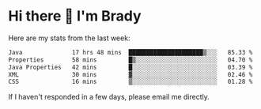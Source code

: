 # Hi there 👋 I'm Brady

Here are my stats from the last week:
<!--START_SECTION:waka-->

```txt
Java              17 hrs 48 mins  █████████████████████▒░░░   85.33 %
Properties        58 mins         █▒░░░░░░░░░░░░░░░░░░░░░░░   04.70 %
Java Properties   42 mins         █░░░░░░░░░░░░░░░░░░░░░░░░   03.39 %
XML               30 mins         ▓░░░░░░░░░░░░░░░░░░░░░░░░   02.46 %
CSS               16 mins         ▒░░░░░░░░░░░░░░░░░░░░░░░░   01.28 %
```

<!--END_SECTION:waka-->

If I haven't responded in a few days, please email me directly. 
